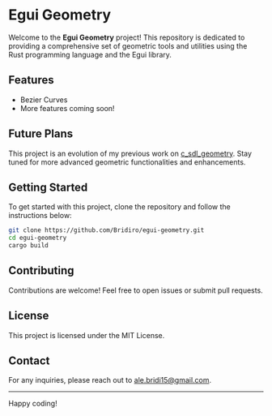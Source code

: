 # Egui Geometry

Welcome to the **Egui Geometry** project! This repository is dedicated to providing a comprehensive set of geometric tools and utilities using the Rust programming language and the Egui library.

## Features

- Bezier Curves
- More features coming soon!

## Future Plans

This project is an evolution of my previous work on [c_sdl_geometry](https://github.com/Bridiro/c_sdl_geometry). Stay tuned for more advanced geometric functionalities and enhancements.

## Getting Started

To get started with this project, clone the repository and follow the instructions below:

```sh
git clone https://github.com/Bridiro/egui-geometry.git
cd egui-geometry
cargo build
```

## Contributing

Contributions are welcome! Feel free to open issues or submit pull requests.

## License

This project is licensed under the MIT License.

## Contact

For any inquiries, please reach out to ale.bridi15@gmail.com.

---

Happy coding!